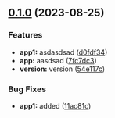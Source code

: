 

## [0.1.0](https://github.com/RodrigoPerlin/monorepo/compare/@ds/projeto1-v1.8.0...@ds/projeto1-v0.1.0) (2023-08-25)


### Features

* **app1:** asdasdsad ([d0fdf34](https://github.com/RodrigoPerlin/monorepo/commit/d0fdf3425fd5e5b49c69f49ed7c6ce656a8d58d1))
* **app:** aasdsad ([7fc7dc3](https://github.com/RodrigoPerlin/monorepo/commit/7fc7dc335df4fcda9e431b7c07ee593a60195be1))
* **version:** version ([54e117c](https://github.com/RodrigoPerlin/monorepo/commit/54e117ceb9bfbd8f2518729af2325f344ad69015))


### Bug Fixes

* **app1:** added ([11ac81c](https://github.com/RodrigoPerlin/monorepo/commit/11ac81c8446883a14596789778576f52c6820f92))